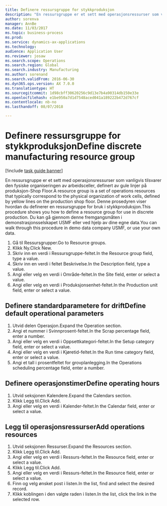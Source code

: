 ```yaml
--- 
title: Definere ressursgruppe for stykkproduksjon
description: "En ressursgruppe er et sett med operasjonsressurser som vanligvis tilsvarer den fysiske organiseringen av arbeidsceller, definert av gule linjer på produksjon-Shop Floor."
author: sorenva
manager: AnnBe
ms.date: 11/03/2017
ms.topic: business-process
ms.prod: 
ms.service: dynamics-ax-applications
ms.technology: 
audience: Application User
ms.reviewer: josaw
ms.search.scope: Operations
ms.search.region: Global
ms.search.industry: Manufacturing
ms.author: sorenand
ms.search.validFrom: 2016-06-30
ms.dyn365.ops.version: AX 7.0.0
ms.translationtype: HT
ms.sourcegitcommit: 1d98cbff30620256c9d13e7b4a90314db150e33e
ms.openlocfilehash: e1be950a7d1d7548aced041a189222b472d767cf
ms.contentlocale: nb-no
ms.lasthandoff: 08/07/2018

---
```

# <a name="define-discrete-manufacturing-resource-group"></a><span data-ttu-id="4d8c8-103">Definere ressursgruppe for stykkproduksjon</span><span class="sxs-lookup"><span data-stu-id="4d8c8-103">Define discrete manufacturing resource group</span></span>

[!include [task guide banner](../../includes/task-guide-banner.md)]

<span data-ttu-id="4d8c8-104">En ressursgruppe er et sett med operasjonsressurser som vanligvis tilsvarer den fysiske organiseringen av arbeidsceller, definert av gule linjer på produksjon-Shop Floor.</span><span class="sxs-lookup"><span data-stu-id="4d8c8-104">A resource group is a set of operations resources that typically correspond to the physical organization of work cells, defined by yellow lines on the production shop floor.</span></span> <span data-ttu-id="4d8c8-105">Denne prosedyren viser hvordan du definerer en ressursgruppe for bruk i stykkproduksjon.</span><span class="sxs-lookup"><span data-stu-id="4d8c8-105">This procedure shows you how to define a resource group for use in discrete production.</span></span> <span data-ttu-id="4d8c8-106">Du kan gå gjennom denne fremgangsmåten i demonstrasjonsselskapet USMF eller ved hjelp av dine egne data.</span><span class="sxs-lookup"><span data-stu-id="4d8c8-106">You can walk through this procedure in demo data company USMF, or use your own data.</span></span>

1. <span data-ttu-id="4d8c8-107">Gå til Ressursgrupper.</span><span class="sxs-lookup"><span data-stu-id="4d8c8-107">Go to Resource groups.</span></span>
2. <span data-ttu-id="4d8c8-108">Klikk Ny.</span><span class="sxs-lookup"><span data-stu-id="4d8c8-108">Click New.</span></span>
3. <span data-ttu-id="4d8c8-109">Skriv inn en verdi i Ressursgruppe-feltet.</span><span class="sxs-lookup"><span data-stu-id="4d8c8-109">In the Resource group field, type a value.</span></span>
4. <span data-ttu-id="4d8c8-110">Skriv inn en verdi i feltet Beskrivelse.</span><span class="sxs-lookup"><span data-stu-id="4d8c8-110">In the Description field, type a value.</span></span>
5. <span data-ttu-id="4d8c8-111">Angi eller velg en verdi i Område-feltet.</span><span class="sxs-lookup"><span data-stu-id="4d8c8-111">In the Site field, enter or select a value.</span></span>
6. <span data-ttu-id="4d8c8-112">Angi eller velg en verdi i Produksjonsenhet-feltet.</span><span class="sxs-lookup"><span data-stu-id="4d8c8-112">In the Production unit field, enter or select a value.</span></span>

## <a name="define-default-operational-parameters"></a><span data-ttu-id="4d8c8-113">Definere standardparametere for drift</span><span class="sxs-lookup"><span data-stu-id="4d8c8-113">Define default operational parameters</span></span>
1. <span data-ttu-id="4d8c8-114">Utvid delen Operasjon.</span><span class="sxs-lookup"><span data-stu-id="4d8c8-114">Expand the Operation section.</span></span>
2. <span data-ttu-id="4d8c8-115">Angi et nummer i Svinnprosent-feltet.</span><span class="sxs-lookup"><span data-stu-id="4d8c8-115">In the Scrap percentage field, enter a number.</span></span>
3. <span data-ttu-id="4d8c8-116">Angi eller velg en verdi i Oppsettkategori-feltet.</span><span class="sxs-lookup"><span data-stu-id="4d8c8-116">In the Setup category field, enter or select a value.</span></span>
4. <span data-ttu-id="4d8c8-117">Angi eller velg en verdi i Kjøretid-feltet.</span><span class="sxs-lookup"><span data-stu-id="4d8c8-117">In the Run time category field, enter or select a value.</span></span>
5. <span data-ttu-id="4d8c8-118">Angi et tall i prosentfeltet for grovplanlegging.</span><span class="sxs-lookup"><span data-stu-id="4d8c8-118">In the Operations scheduling percentage field, enter a number.</span></span>

## <a name="define-operating-hours"></a><span data-ttu-id="4d8c8-119">Definere operasjonstimer</span><span class="sxs-lookup"><span data-stu-id="4d8c8-119">Define operating hours</span></span>
1. <span data-ttu-id="4d8c8-120">Utvid seksjonen Kalendere.</span><span class="sxs-lookup"><span data-stu-id="4d8c8-120">Expand the Calendars section.</span></span>
2. <span data-ttu-id="4d8c8-121">Klikk Legg til.</span><span class="sxs-lookup"><span data-stu-id="4d8c8-121">Click Add.</span></span>
3. <span data-ttu-id="4d8c8-122">Angi eller velg en verdi i Kalender-feltet.</span><span class="sxs-lookup"><span data-stu-id="4d8c8-122">In the Calendar field, enter or select a value.</span></span>

## <a name="add-operations-resources"></a><span data-ttu-id="4d8c8-123">Legg til operasjonsressurser</span><span class="sxs-lookup"><span data-stu-id="4d8c8-123">Add operations resources</span></span>
1. <span data-ttu-id="4d8c8-124">Utvid seksjonen Ressurser.</span><span class="sxs-lookup"><span data-stu-id="4d8c8-124">Expand the Resources section.</span></span>
2. <span data-ttu-id="4d8c8-125">Klikk Legg til.</span><span class="sxs-lookup"><span data-stu-id="4d8c8-125">Click Add.</span></span>
3. <span data-ttu-id="4d8c8-126">Angi eller velg en verdi i Ressurs-feltet.</span><span class="sxs-lookup"><span data-stu-id="4d8c8-126">In the Resource field, enter or select a value.</span></span>
4. <span data-ttu-id="4d8c8-127">Klikk Legg til.</span><span class="sxs-lookup"><span data-stu-id="4d8c8-127">Click Add.</span></span>
5. <span data-ttu-id="4d8c8-128">Angi eller velg en verdi i Ressurs-feltet.</span><span class="sxs-lookup"><span data-stu-id="4d8c8-128">In the Resource field, enter or select a value.</span></span>
6. <span data-ttu-id="4d8c8-129">Finn og velg ønsket post i listen.</span><span class="sxs-lookup"><span data-stu-id="4d8c8-129">In the list, find and select the desired record.</span></span>
7. <span data-ttu-id="4d8c8-130">Klikk koblingen i den valgte raden i listen.</span><span class="sxs-lookup"><span data-stu-id="4d8c8-130">In the list, click the link in the selected row.</span></span>


